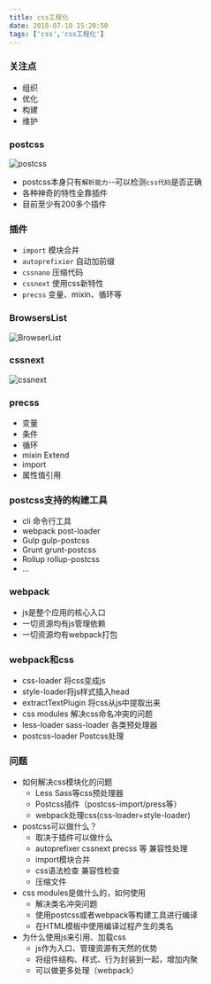 ```yaml
---
title: css工程化
date: 2018-07-10 15:20:50
tags: ['css','css工程化']
---
```

### 关注点
- 组织
- 优化
- 构建
- 维护

### postcss
![postcss](postcss.jpg)
- postcss本身只有`解析能力`--可以检测`css代码`是否正确
- 各种神奇的特性全靠插件
- 目前至少有200多个插件

### 插件
- `import` 模块合并
- `autoprefixier` 自动加前缀
- `cssnano` 压缩代码
- `cssnext` 使用css新特性
- `precss` 变量、mixin、循环等

### BrowsersList
![BrowserList](BrowserList.jpg)
### cssnext
![cssnext](cssnext.jpg)
### precss
- 变量
- 条件
- 循环
- mixin Extend
- import
- 属性值引用

### postcss支持的构建工具
- cli 命令行工具
- webpack post-loader
- Gulp gulp-postcss
- Grunt grunt-postcss
- Rollup rollup-postcss
- ...

### webpack
- js是整个应用的核心入口
- 一切资源均有js管理依赖
- 一切资源均有webpack打包

### webpack和css
- css-loader 将css变成js
- style-loader将js样式插入head
- extractTextPlugin 将css从js中提取出来
- css modules 解决css命名冲突的问题
- less-loader sass-loader 各类预处理器
- postcss-loader Postcss处理


### 问题
- 如何解决css模块化的问题
    - Less Sass等css预处理器
    - Postcss插件（postcss-import/press等）
    - webpack处理css(css-loader+style-loader)
- postcss可以做什么？
    - 取决于插件可以做什么
    - autoprefixer cssnext precss 等 兼容性处理
    - import模块合并
    - css语法检查 兼容性检查
    - 压缩文件
- css modules是做什么的，如何使用
    - 解决类名冲突问题
    - 使用postcss或者webpack等构建工具进行编译
    - 在HTML模板中使用编译过程产生的类名
- 为什么使用js来引用、加载css
    - js作为入口、管理资源有天然的优势
    - 将组件结构、样式、行为封装到一起，增加内聚
    - 可以做更多处理（webpack）